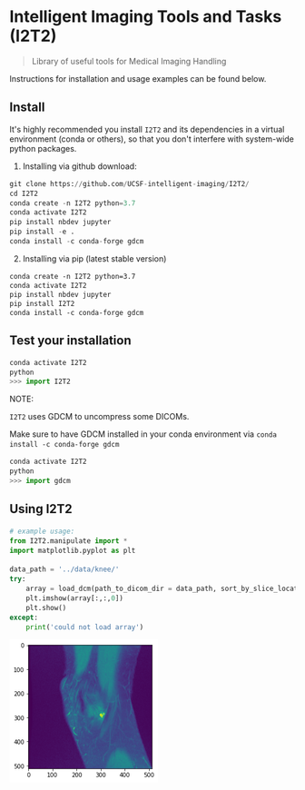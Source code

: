 # Intelligent Imaging Tools and Tasks (I2T2) 
> Library of useful tools for Medical Imaging Handling


Instructions for installation and usage examples can be found below.

## Install

It's highly recommended you install `I2T2` and its dependencies in a virtual environment (conda or others), so that you don't interfere with system-wide python packages.

1. Installing via github download:

```python
git clone https://github.com/UCSF-intelligent-imaging/I2T2/
cd I2T2
conda create -n I2T2 python=3.7
conda activate I2T2
pip install nbdev jupyter
pip install -e .
conda install -c conda-forge gdcm
```

2. Installing via pip (latest stable version)

```
conda create -n I2T2 python=3.7
conda activate I2T2
pip install nbdev jupyter
pip install I2T2
conda install -c conda-forge gdcm
```

## Test your installation

```python
conda activate I2T2
python
>>> import I2T2
```

NOTE:

`I2T2` uses GDCM to uncompress some DICOMs.

Make sure to have GDCM installed in your conda environment via `conda install -c conda-forge gdcm`

```python
conda activate I2T2
python
>>> import gdcm
```

## Using I2T2

```python
# example usage:
from I2T2.manipulate import *
import matplotlib.pyplot as plt

data_path = '../data/knee/'
try:
    array = load_dcm(path_to_dicom_dir = data_path, sort_by_slice_location=True)
    plt.imshow(array[:,:,0])
    plt.show()
except:
    print('could not load array')    
```


![png](docs/images/output_8_0.png)

